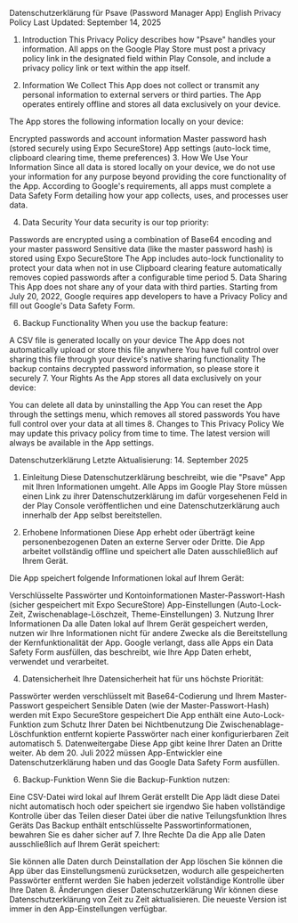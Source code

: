 Datenschutzerklärung für Psave (Password Manager App) 
English Privacy Policy
Last Updated: September 14, 2025

1. Introduction
This Privacy Policy describes how "Psave" handles your information. All apps on the Google Play Store must post a privacy policy link in the designated field within Play Console, and include a privacy policy link or text within the app itself. 

2. Information We Collect
This App does not collect or transmit any personal information to external servers or third parties. The App operates entirely offline and stores all data exclusively on your device.

The App stores the following information locally on your device:

Encrypted passwords and account information
Master password hash (stored securely using Expo SecureStore)
App settings (auto-lock time, clipboard clearing time, theme preferences)
3. How We Use Your Information
Since all data is stored locally on your device, we do not use your information for any purpose beyond providing the core functionality of the App. 
According to Google's requirements, all apps must complete a Data Safety Form detailing how your app collects, uses, and processes user data. 

4. Data Security
Your data security is our top priority:

Passwords are encrypted using a combination of Base64 encoding and your master password
Sensitive data (like the master password hash) is stored using Expo SecureStore
The App includes auto-lock functionality to protect your data when not in use
Clipboard clearing feature automatically removes copied passwords after a configurable time period
5. Data Sharing
This App does not share any of your data with third parties. Starting from July 20, 2022, Google requires app developers to have a Privacy Policy and fill out Google's Data Safety Form. 

6. Backup Functionality
When you use the backup feature:

A CSV file is generated locally on your device
The App does not automatically upload or store this file anywhere
You have full control over sharing this file through your device's native sharing functionality
The backup contains decrypted password information, so please store it securely
7. Your Rights
As the App stores all data exclusively on your device:

You can delete all data by uninstalling the App
You can reset the App through the settings menu, which removes all stored passwords
You have full control over your data at all times
8. Changes to This Privacy Policy
We may update this privacy policy from time to time. The latest version will always be available in the App settings.

Datenschutzerklärung
Letzte Aktualisierung: 14. September 2025

1. Einleitung
Diese Datenschutzerklärung beschreibt, wie die "Psave" App mit Ihren Informationen umgeht. Alle Apps im Google Play Store müssen einen Link zu ihrer Datenschutzerklärung im dafür vorgesehenen
Feld in der Play Console veröffentlichen und eine Datenschutzerklärung auch innerhalb der App selbst bereitstellen. 

3. Erhobene Informationen
Diese App erhebt oder überträgt keine personenbezogenen Daten an externe Server oder Dritte. Die App arbeitet vollständig offline und speichert alle Daten ausschließlich auf Ihrem Gerät.

Die App speichert folgende Informationen lokal auf Ihrem Gerät:

Verschlüsselte Passwörter und Kontoinformationen
Master-Passwort-Hash (sicher gespeichert mit Expo SecureStore)
App-Einstellungen (Auto-Lock-Zeit, Zwischenablage-Löschzeit, Theme-Einstellungen)
3. Nutzung Ihrer Informationen
Da alle Daten lokal auf Ihrem Gerät gespeichert werden, nutzen wir Ihre Informationen nicht für andere Zwecke als die Bereitstellung der Kernfunktionalität der App. 
Google verlangt, dass alle Apps ein Data Safety Form ausfüllen, das beschreibt, wie Ihre App Daten erhebt, verwendet und verarbeitet. 

4. Datensicherheit
Ihre Datensicherheit hat für uns höchste Priorität:

Passwörter werden verschlüsselt mit Base64-Codierung und Ihrem Master-Passwort gespeichert
Sensible Daten (wie der Master-Passwort-Hash) werden mit Expo SecureStore gespeichert
Die App enthält eine Auto-Lock-Funktion zum Schutz Ihrer Daten bei Nichtbenutzung
Die Zwischenablage-Löschfunktion entfernt kopierte Passwörter nach einer konfigurierbaren Zeit automatisch
5. Datenweitergabe
Diese App gibt keine Ihrer Daten an Dritte weiter. Ab dem 20. Juli 2022 müssen App-Entwickler eine Datenschutzerklärung haben und das Google Data Safety Form ausfüllen. 

6. Backup-Funktion
Wenn Sie die Backup-Funktion nutzen:

Eine CSV-Datei wird lokal auf Ihrem Gerät erstellt
Die App lädt diese Datei nicht automatisch hoch oder speichert sie irgendwo
Sie haben vollständige Kontrolle über das Teilen dieser Datei über die native Teilungsfunktion Ihres Geräts
Das Backup enthält entschlüsselte Passwortinformationen, bewahren Sie es daher sicher auf
7. Ihre Rechte
Da die App alle Daten ausschließlich auf Ihrem Gerät speichert:

Sie können alle Daten durch Deinstallation der App löschen
Sie können die App über das Einstellungsmenü zurücksetzen, wodurch alle gespeicherten Passwörter entfernt werden
Sie haben jederzeit vollständige Kontrolle über Ihre Daten
8. Änderungen dieser Datenschutzerklärung
Wir können diese Datenschutzerklärung von Zeit zu Zeit aktualisieren. Die neueste Version ist immer in den App-Einstellungen verfügbar.
